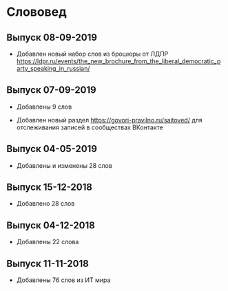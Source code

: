Слововед
========

Выпуск 08-09-2019
-----------------

* Добавлен новый набор слов из брошюры от ЛДПР https://ldpr.ru/events/the_new_brochure_from_the_liberal_democratic_party_speaking_in_russian/

Выпуск 07-09-2019
-----------------

* Добавлены 9 слов

* Добавлен новый раздел https://govori-pravilno.ru/saitoved/ для отслеживания записей в сообществах ВКонтакте

Выпуск 04-05-2019
-----------------

* Добавлены и изменены 28 слов

Выпуск 15-12-2018
-----------------

* Добавлено 28 слов

Выпуск 04-12-2018
-----------------

* Добавлены 22 слова

Выпуск 11-11-2018
-----------------

* Добавлены 76 слов из ИТ мира
